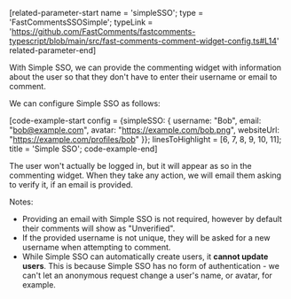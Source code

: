 [related-parameter-start name = 'simpleSSO'; type = 'FastCommentsSSOSimple'; typeLink = 'https://github.com/FastComments/fastcomments-typescript/blob/main/src/fast-comments-comment-widget-config.ts#L14' related-parameter-end]

With Simple SSO, we can provide the commenting widget with information about the user so that they don't have to enter their username or email to comment.

We can configure Simple SSO as follows:

[code-example-start config = {simpleSSO: { username: "Bob", email: "bob@example.com", avatar: "https://example.com/bob.png", websiteUrl: "https://example.com/profiles/bob" }}; linesToHighlight = [6, 7, 8, 9, 10, 11]; title = 'Simple SSO'; code-example-end]

The user won't actually be logged in, but it will appear as so in the commenting widget. When they take any action, we will email them asking to verify it, if an
email is provided.

Notes: 

- Providing an email with Simple SSO is not required, however by default their comments will show as "Unverified".
- If the provided username is not unique, they will be asked for a new username when attempting to comment.
- While Simple SSO can automatically create users, it **cannot update users**. This is because Simple SSO has no form of authentication - we can't let an anonymous request change a user's name, or avatar, for example.
